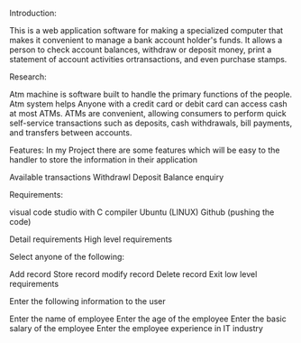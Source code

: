 Introduction:


This is a web application software for making a specialized computer that makes it convenient to manage a bank account holder's funds. It allows a person to check account 
balances, withdraw or deposit money, print a statement of account activities ortransactions, and even purchase stamps.

Research:

Atm machine is software built to handle the primary  functions of the people. Atm system helps Anyone with a credit card or debit card can access cash at most ATMs. ATMs are convenient, allowing consumers to perform quick self-service transactions such as deposits, cash withdrawals, bill payments, and transfers between accounts.


Features:
In my Project there are some features which will be easy to the handler to 
store the information in their application

Available transactions
Withdrawl
Deposit
Balance enquiry

Requirements:

visual code studio with C compiler
Ubuntu (LINUX)
Github (pushing the code)

Detail requirements
High level requirements

Select anyone of the following:

Add record
Store record
modify record
Delete record
Exit
low level requirements

Enter the following information to the user

Enter the name of employee
Enter the age of the employee
Enter the basic salary of the employee
Enter the employee experience in IT industry


